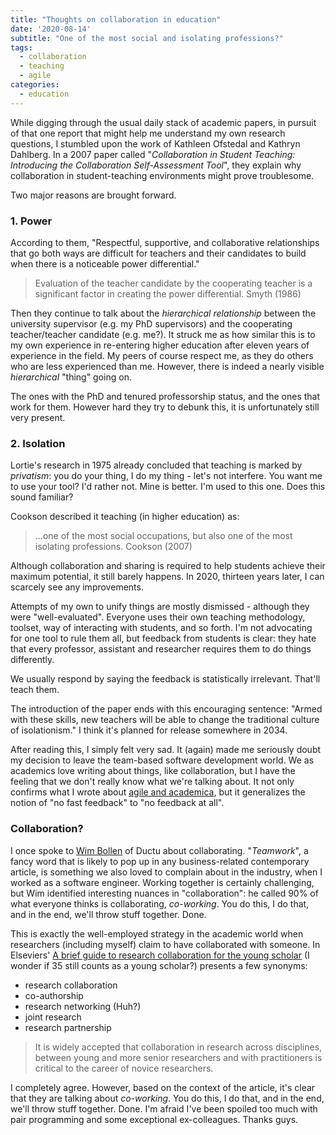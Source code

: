 ```yaml
---
title: "Thoughts on collaboration in education"
date: '2020-08-14'
subtitle: "One of the most social and isolating professions?"
tags:
  - collaboration
  - teaching
  - agile
categories:
  - education
---
```


While digging through the usual daily stack of academic papers, in pursuit of that one report that might help me understand my own research questions, I stumbled upon the work of Kathleen Ofstedal and Kathryn Dahlberg. In a 2007 paper called "_Collaboration in Student Teaching: Introducing the Collaboration Self-Assessment Tool_", they explain why collaboration in student-teaching environments might prove troublesome. 

Two major reasons are brought forward. 

### 1. Power

According to them, "Respectful, supportive, and collaborative relationships that go both ways are difficult for teachers and their candidates to build when there is a noticeable power differential."

> Evaluation of the teacher candidate by the cooperating teacher is a significant factor in creating the power differential. <span>Smyth (1986)</span>

Then they continue to talk about the _hierarchical relationship_ between the university supervisor (e.g. my PhD supervisors) and the cooperating teacher/teacher candidate (e.g. me?). It struck me as how similar this is to my own experience in re-entering higher education after eleven years of experience in the field. My peers of course respect me, as they do others who are less experienced than me. However, there is indeed a nearly visible _hierarchical_ "thing" going on. 

The ones with the PhD and tenured professorship status, and the ones that work for them. However hard they try to debunk this, it is unfortunately still very present. 

### 2. Isolation

Lortie's research in 1975 already concluded that teaching is marked by _privatism_: you do your thing, I do my thing - let's not interfere. You want me to use your tool? I'd rather not. Mine is better. I'm used to this one. Does this sound familiar? 

Cookson described it teaching (in higher education) as:

> ...one of the most social occupations, but also one of the most isolating professions. <span>Cookson (2007)</span>

Although collaboration and sharing is required to help students achieve their maximum potential, it still barely happens. In 2020, thirteen years later, I can scarcely see any improvements. 

Attempts of my own to unify things are mostly dismissed - although they were "well-evaluated". Everyone uses their own teaching methodology, toolset, way of interacting with students, and so forth. I'm not advocating for one tool to rule them all, but feedback from students is clear: they hate that every professor, assistant and researcher requires them to do things differently. 

We usually respond by saying the feedback is statistically irrelevant. That'll teach them. 

The introduction of the paper ends with this encouraging sentence: "Armed with these skills, new teachers will be able to change the traditional culture of isolationism." I think it's planned for release somewhere in 2034. 

After reading this, I simply felt very sad. It (again) made me seriously doubt my decision to leave the team-based software development world. We as academics love writing about things, like collaboration, but I have the feeling that we don't really know what we're talking about. It not only confirms what I wrote about [agile and academica](/post/2020/02/agile-academia/), but it generalizes the notion of "no fast feedback" to "no feedback at all". 

### Collaboration?

I once spoke to [Wim Bollen](https://www.ductu.be/about) of Ductu about collaborating. "_Teamwork_", a fancy word that is likely to pop up in any business-related contemporary article, is something we also loved to complain about in the industry, when I worked as a software engineer. Working together is certainly challenging, but Wim identified interesting nuances in "collaboration": he called 90% of what everyone thinks is collaborating, _co-working_. You do this, I do that, and in the end, we'll throw stuff together. Done. 

This is exactly the well-employed strategy in the academic world when researchers (including myself) claim to have collaborated with someone. In Elseviers' [A brief guide to research collaboration for the young scholar](https://www.elsevier.com/connect/a-brief-guide-to-research-collaboration-for-the-young-scholar) (I wonder if 35 still counts as a young scholar?) presents a few synonyms:

- research collaboration
- co-authorship
- research networking (Huh?)
- joint research
- research partnership

> It is widely accepted that collaboration in research across disciplines, between young and more senior researchers and with practitioners is critical to the career of novice researchers. 

I completely agree. However, based on the context of the article, it's clear that they are talking about _co-working_. You do this, I do that, and in the end, we'll throw stuff together. Done. I'm afraid I've been spoiled too much with pair programming and some exceptional ex-colleagues. Thanks guys. 

